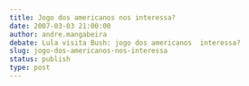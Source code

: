 ```yaml
---
title: Jogo dos americanos nos interessa?
date: 2007-03-03 21:00:00
author: andre.mangabeira
debate: Lula visita Bush: jogo dos americanos  interessa?
slug: jogo-dos-americanos-nos-interessa
status: publish 
type: post
---
```



